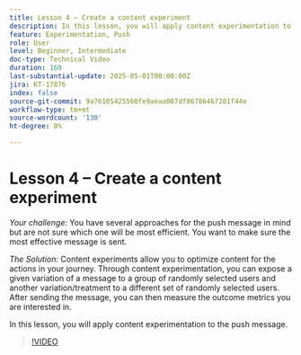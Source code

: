 ```yaml
---
title: Lesson 4 – Create a content experiment
description: In this lesson, you will apply content experimentation to the push message.
feature: Experimentation, Push
role: User
level: Beginner, Intermediate
doc-type: Technical Video
duration: 169
last-substantial-update: 2025-05-01T00:00:00Z
jira: KT-17876
index: false
source-git-commit: 9a76105425560fe9aeaa007df86786467281f44e
workflow-type: tm+mt
source-wordcount: '130'
ht-degree: 0%

---
```



# Lesson 4 – Create a content experiment

*Your challenge:* You have several approaches for the push message in mind but are not sure which one will be most efficient. You want to make sure the most effective message is sent. 

*The Solution:* Content experiments allow you to optimize content for the actions in your journey. Through content experimentation, you can expose a given variation of a message to a group of randomly selected users and another variation/treatment to a different set of randomly selected users. After sending the message, you can then measure the outcome metrics you are interested in.

In this lesson, you will apply content experimentation to the push message.

>[!VIDEO](https://video.tv.adobe.com/v/3457924/?learn=on&enablevpops)
